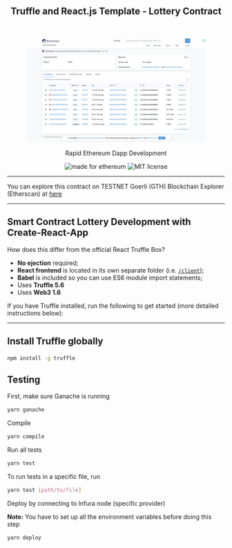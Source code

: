 <h2 align="center">Truffle and React.js Template - Lottery Contract</h2> <br>
<p align="center">
  <img alt="comet" src="./etherscan.png" width="420">
</p>
<p align="center">Rapid Ethereum Dapp Development</p>

<p align="center">
  <img alt="made for ethereum" src="https://img.shields.io/badge/made_for-ethereum-771ea5.svg">
  <img alt="MIT license" src="https://img.shields.io/badge/license-MIT-blue.svg">
</p>

---

You can explore this contract on TESTNET Goerli (GTH) Blockchain Explorer (Etherscan) at [here](https://goerli.etherscan.io/address/0xDDb2acDeAfDdA6063ADF6D1D19ECe28F9c9A278D)

---

## Smart Contract Lottery Development with Create-React-App

How does this differ from the official React Truffle Box?

- **No ejection** required;
- **React frontend** is located in its own separate folder (i.e. [`/client`](https://github.com/minhtran241/lottery-contract-truffle-react/tree/main/client));
- **Babel** is included so you can use ES6 module import statements;
- Uses **Truffle 5.6**
- Uses **Web3 1.6**

If you have Truffle installed, run the following to get started (more detailed instructions below):

---

## Install Truffle globally

```sh
npm install -g truffle
```

## Testing

First, make sure Ganache is running

```sh
yarn ganache
```

Compile

```sh
yarn compile
```

Run all tests

```sh
yarn test
```

To run tests in a specific file, run

```sh
yarn test [path/to/file]
```

Deploy by connecting to Infura node (specific provider)

**Note:** You have to set up all the environment variables before doing this step

```sh
yarn deploy
```

